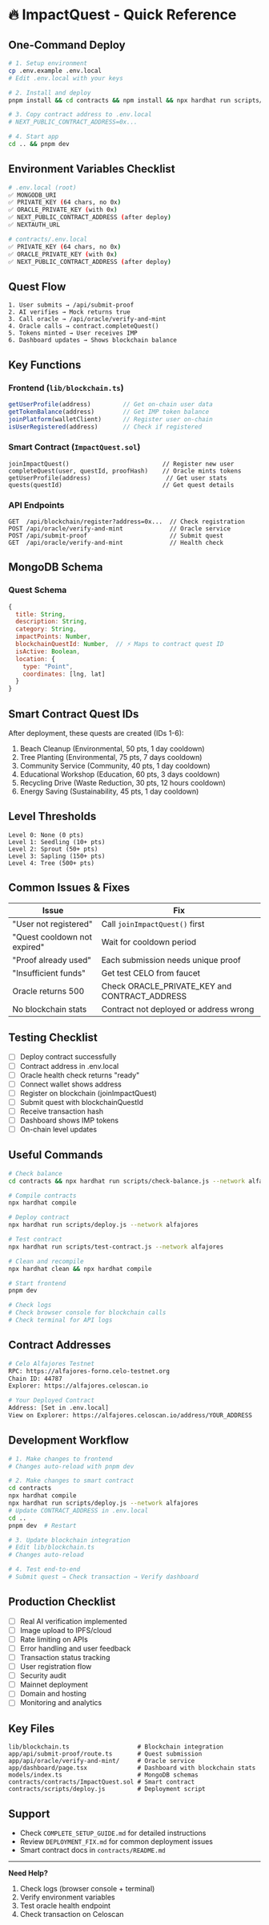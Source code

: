 # 🔥 ImpactQuest - Quick Reference

## One-Command Deploy

```bash
# 1. Setup environment
cp .env.example .env.local
# Edit .env.local with your keys

# 2. Install and deploy
pnpm install && cd contracts && npm install && npx hardhat run scripts/deploy.js --network alfajores

# 3. Copy contract address to .env.local
# NEXT_PUBLIC_CONTRACT_ADDRESS=0x...

# 4. Start app
cd .. && pnpm dev
```

## Environment Variables Checklist

```bash
# .env.local (root)
✅ MONGODB_URI
✅ PRIVATE_KEY (64 chars, no 0x)
✅ ORACLE_PRIVATE_KEY (with 0x)
✅ NEXT_PUBLIC_CONTRACT_ADDRESS (after deploy)
✅ NEXTAUTH_URL

# contracts/.env.local
✅ PRIVATE_KEY (64 chars, no 0x)
✅ ORACLE_PRIVATE_KEY (with 0x)
✅ NEXT_PUBLIC_CONTRACT_ADDRESS (after deploy)
```

## Quest Flow

```
1. User submits → /api/submit-proof
2. AI verifies → Mock returns true
3. Call oracle → /api/oracle/verify-and-mint
4. Oracle calls → contract.completeQuest()
5. Tokens minted → User receives IMP
6. Dashboard updates → Shows blockchain balance
```

## Key Functions

### Frontend (`lib/blockchain.ts`)
```typescript
getUserProfile(address)         // Get on-chain user data
getTokenBalance(address)        // Get IMP token balance
joinPlatform(walletClient)      // Register user on-chain
isUserRegistered(address)       // Check if registered
```

### Smart Contract (`ImpactQuest.sol`)
```solidity
joinImpactQuest()                          // Register new user
completeQuest(user, questId, proofHash)    // Oracle mints tokens
getUserProfile(address)                     // Get user stats
quests(questId)                            // Get quest details
```

### API Endpoints
```
GET  /api/blockchain/register?address=0x...  // Check registration
POST /api/oracle/verify-and-mint             // Oracle service
POST /api/submit-proof                       // Submit quest
GET  /api/oracle/verify-and-mint             // Health check
```

## MongoDB Schema

### Quest Schema
```javascript
{
  title: String,
  description: String,
  category: String,
  impactPoints: Number,
  blockchainQuestId: Number,  // ⚡ Maps to contract quest ID
  isActive: Boolean,
  location: {
    type: "Point",
    coordinates: [lng, lat]
  }
}
```

## Smart Contract Quest IDs

After deployment, these quests are created (IDs 1-6):

1. Beach Cleanup (Environmental, 50 pts, 1 day cooldown)
2. Tree Planting (Environmental, 75 pts, 7 days cooldown)
3. Community Service (Community, 40 pts, 1 day cooldown)
4. Educational Workshop (Education, 60 pts, 3 days cooldown)
5. Recycling Drive (Waste Reduction, 30 pts, 12 hours cooldown)
6. Energy Saving (Sustainability, 45 pts, 1 day cooldown)

## Level Thresholds

```
Level 0: None (0 pts)
Level 1: Seedling (10+ pts)
Level 2: Sprout (50+ pts)
Level 3: Sapling (150+ pts)
Level 4: Tree (500+ pts)
```

## Common Issues & Fixes

| Issue | Fix |
|-------|-----|
| "User not registered" | Call `joinImpactQuest()` first |
| "Quest cooldown not expired" | Wait for cooldown period |
| "Proof already used" | Each submission needs unique proof |
| "Insufficient funds" | Get test CELO from faucet |
| Oracle returns 500 | Check ORACLE_PRIVATE_KEY and CONTRACT_ADDRESS |
| No blockchain stats | Contract not deployed or address wrong |

## Testing Checklist

- [ ] Deploy contract successfully
- [ ] Contract address in .env.local
- [ ] Oracle health check returns "ready"
- [ ] Connect wallet shows address
- [ ] Register on blockchain (joinImpactQuest)
- [ ] Submit quest with blockchainQuestId
- [ ] Receive transaction hash
- [ ] Dashboard shows IMP tokens
- [ ] On-chain level updates

## Useful Commands

```bash
# Check balance
cd contracts && npx hardhat run scripts/check-balance.js --network alfajores

# Compile contracts
npx hardhat compile

# Deploy contract
npx hardhat run scripts/deploy.js --network alfajores

# Test contract
npx hardhat run scripts/test-contract.js --network alfajores

# Clean and recompile
npx hardhat clean && npx hardhat compile

# Start frontend
pnpm dev

# Check logs
# Check browser console for blockchain calls
# Check terminal for API logs
```

## Contract Addresses

```bash
# Celo Alfajores Testnet
RPC: https://alfajores-forno.celo-testnet.org
Chain ID: 44787
Explorer: https://alfajores.celoscan.io

# Your Deployed Contract
Address: [Set in .env.local]
View on Explorer: https://alfajores.celoscan.io/address/YOUR_ADDRESS
```

## Development Workflow

```bash
# 1. Make changes to frontend
# Changes auto-reload with pnpm dev

# 2. Make changes to smart contract
cd contracts
npx hardhat compile
npx hardhat run scripts/deploy.js --network alfajores
# Update CONTRACT_ADDRESS in .env.local
cd ..
pnpm dev  # Restart

# 3. Update blockchain integration
# Edit lib/blockchain.ts
# Changes auto-reload

# 4. Test end-to-end
# Submit quest → Check transaction → Verify dashboard
```

## Production Checklist

- [ ] Real AI verification implemented
- [ ] Image upload to IPFS/cloud
- [ ] Rate limiting on APIs
- [ ] Error handling and user feedback
- [ ] Transaction status tracking
- [ ] User registration flow
- [ ] Security audit
- [ ] Mainnet deployment
- [ ] Domain and hosting
- [ ] Monitoring and analytics

## Key Files

```
lib/blockchain.ts                   # Blockchain integration
app/api/submit-proof/route.ts       # Quest submission
app/api/oracle/verify-and-mint/     # Oracle service
app/dashboard/page.tsx              # Dashboard with blockchain stats
models/index.ts                     # MongoDB schemas
contracts/contracts/ImpactQuest.sol # Smart contract
contracts/scripts/deploy.js         # Deployment script
```

## Support

- Check `COMPLETE_SETUP_GUIDE.md` for detailed instructions
- Review `DEPLOYMENT_FIX.md` for common deployment issues
- Smart contract docs in `contracts/README.md`

---

**Need Help?**
1. Check logs (browser console + terminal)
2. Verify environment variables
3. Test oracle health endpoint
4. Check transaction on Celoscan
